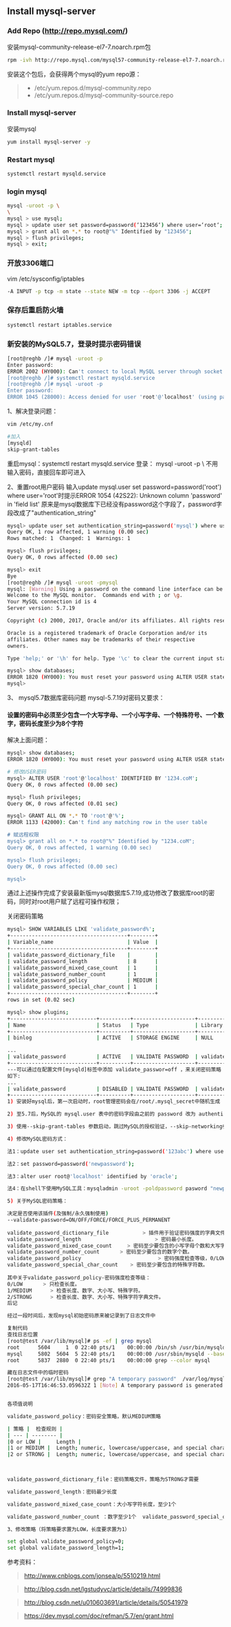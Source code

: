 ## Install mysql-server

### Add Repo (http://repo.mysql.com/)
安装mysql-community-release-el7-7.noarch.rpm包
```sh
rpm -ivh http://repo.mysql.com/mysql57-community-release-el7-7.noarch.rpm
```
安装这个包后，会获得两个mysql的yum repo源：
>* /etc/yum.repos.d/mysql-community.repo
>* /etc/yum.repos.d/mysql-community-source.repo

### Install mysql-server
安装mysql
```sh
yum install mysql-server -y
```

### Restart mysql
```sh
systemctl restart mysqld.service
```

### login mysql
```sh
mysql -uroot -p \
\
mysql > use mysql;
mysql > update user set password=password(‘123456‘) where user=‘root‘;
mysql > grant all on *.* to root@"%" Identified by "123456";
mysql > flush privileges;
mysql > exit;
```

### 开放3306端口

vim /etc/sysconfig/iptables
```sh
-A INPUT -p tcp -m state --state NEW -m tcp --dport 3306 -j ACCEPT
```

### 保存后重启防火墙
```sh
systemctl restart iptables.service
```
### 新安装的MySQL5.7，登录时提示密码错误
```sh
[root@reghb /]# mysql -uroot -p
Enter password: 
ERROR 2002 (HY000): Can't connect to local MySQL server through socket '/var/lib/mysql/mysql.sock' (2)
[root@reghb /]# systemctl restart mysqld.service 
[root@reghb /]# mysql -uroot -p
Enter password: 
ERROR 1045 (28000): Access denied for user 'root'@'localhost' (using password: NO)
```

1、解决登录问题：
```sh
vim /etc/my.cnf

#加入
[mysqld]
skip-grant-tables
```
重启mysql：systemctl restart mysqld.service 
登录： mysql -uroot -p \ 不用输入密码，直接回车即可进入

2、重置root用户密码
 输入update mysql.user  set password=password('root') where user='root'时提示ERROR 1054 (42S22): Unknown column 'password' in 'field list'
 原来是mysql数据库下已经没有password这个字段了，password字段改成了"authentication_string"
 ```sh
mysql> update user set authentication_string=password('mysql') where user='root';
Query OK, 1 row affected, 1 warning (0.00 sec)
Rows matched: 1  Changed: 1  Warnings: 1

mysql> flush privileges;
Query OK, 0 rows affected (0.00 sec)

mysql> exit
Bye
[root@reghb /]# mysql -uroot -pmysql
mysql: [Warning] Using a password on the command line interface can be insecure.
Welcome to the MySQL monitor.  Commands end with ; or \g.
Your MySQL connection id is 4
Server version: 5.7.19

Copyright (c) 2000, 2017, Oracle and/or its affiliates. All rights reserved.

Oracle is a registered trademark of Oracle Corporation and/or its
affiliates. Other names may be trademarks of their respective
owners.

Type 'help;' or '\h' for help. Type '\c' to clear the current input statement.

mysql> show databases;
ERROR 1820 (HY000): You must reset your password using ALTER USER statement before executing this statement.
mysql>
 
 ```
 3、 mysql5.7数据库密码问题 
 mysql-5.7.19对密码又要求：
 #### 设置的密码中必须至少包含一个大写字母、一个小写字母、一个特殊符号、一个数字，密码长度至少为8个字符
 解决上面问题：
 ```sh
 mysql> show databases;
ERROR 1820 (HY000): You must reset your password using ALTER USER statement before executing this statement.

# 修改USER密码
mysql> ALTER USER 'root'@'localhost' IDENTIFIED BY '1234.coM';
Query OK, 0 rows affected (0.00 sec)

mysql> flush privileges;
Query OK, 0 rows affected (0.01 sec)

mysql> GRANT ALL ON *.* TO 'root'@'%';
ERROR 1133 (42000): Can't find any matching row in the user table

# 赋远程权限
mysql> grant all on *.* to root@"%" Identified by "1234.coM";
Query OK, 0 rows affected, 1 warning (0.00 sec)

mysql> flush privileges;
Query OK, 0 rows affected (0.00 sec)

mysql>
 ```
通过上述操作完成了安装最新版mysql数据库5.7.19,成功修改了数据库root的密码，同时对root用户赋了远程可操作权限；
 
关闭密码策略
```sh
mysql> SHOW VARIABLES LIKE 'validate_password%';
+--------------------------------------+--------+
| Variable_name                        | Value  |
+--------------------------------------+--------+
| validate_password_dictionary_file    |        |
| validate_password_length             | 8      |
| validate_password_mixed_case_count   | 1      |
| validate_password_number_count       | 1      |
| validate_password_policy             | MEDIUM |
| validate_password_special_char_count | 1      |
+--------------------------------------+--------+
rows in set (0.02 sec) 

mysql> show plugins;
+----------------------------+----------+--------------------+----------------------+-------------+
| Name                       | Status   | Type               | Library              | License     |
+----------------------------+----------+--------------------+----------------------+-------------+
| binlog                     | ACTIVE   | STORAGE ENGINE     | NULL                 | PROPRIETARY |

...
| validate_password          | ACTIVE   | VALIDATE PASSWORD  | validate_password.so | PROPRIETARY |
+----------------------------+----------+--------------------+----------------------+-------------+
---可以通过在配置文件[mysqld]标签中添加 validate_passwor=off ，来关闭密码策略
如下:
...
| validate_password          | DISABLED | VALIDATE PASSWORD  | validate_password.so | PROPRIETARY |
+----------------------------+----------+--------------------+----------------------+-------------+
1) 安装好mysql后，第一次启动时，root管理密码会在/root/.mysql_secret中随机生成

2) 至5.7后，MySQL的 mysql.user 表中的密码字段由之前的 password 改为 authentication_string

3) 使用--skip-grant-tables 参数启动，跳过MySQL的授权验证，--skip-networking参数，跳过远程登录

4) 修改MySQL密码方式：

法1：update user set authentication_string=password('123abc') where user='root';

法2：set password=password('newpassword');

法3：alter user root@'localhost' identified by 'oracle';

法4：在shell下使用MySQL工具：mysqladmin -uroot -poldpassword pasword "newpassword"

5) 关于MySQL密码策略：

决定是否使用该插件(及强制/永久强制使用)
--validate-password=ON/OFF/FORCE/FORCE_PLUS_PERMANENT
 
validate_password_dictionary_file           > 插件用于验证密码强度的字典文件路径。
validate_password_length                        > 密码最小长度。
validate_password_mixed_case_count     > 密码至少要包含的小写字母个数和大写字母个数。
validate_password_number_count　　　　> 密码至少要包含的数字个数。
validate_password_policy                         > 密码强度检查等级，0/LOW、1/MEDIUM、2/STRONG。
validate_password_special_char_count    > 密码至少要包含的特殊字符数。
 
其中关于validate_password_policy-密码强度检查等级：
0/LOW　　　　> 只检查长度。
1/MEDIUM      > 检查长度、数字、大小写、特殊字符。
2/STRONG      > 检查长度、数字、大小写、特殊字符字典文件。
后记

经过一段时间后，发现mysql初始密码原来被记录到了日志文件中

复制代码
查找日志位置
[root@test /var/lib/mysql]# ps -ef | grep mysql
root      5604     1  0 22:40 pts/1    00:00:00 /bin/sh /usr/bin/mysqld_safe --datadir=/var/lib/mysql --socket=/var/lib/mysql/mysql.sock --pid-file=/var/run/mysqld/mysqld.pid --basedir=/usr --user=mysql
mysql     5802  5604  5 22:40 pts/1    00:00:00 /usr/sbin/mysqld --basedir=/usr --datadir=/var/lib/mysql --plugin-dir=/usr/lib64/mysql/plugin --user=mysql --log-error=/var/log/mysqld.log --pid-file=/var/run/mysqld/mysqld.pid --socket=/var/lib/mysql/mysql.sock
root      5837  2880  0 22:40 pts/1    00:00:00 grep --color mysql

藏在日志文件中的临时密码
[root@test /var/lib/mysql]# grep "A temporary password"  /var/log/mysqld.log 
2016-05-17T16:46:53.059632Z 1 [Note] A temporary password is generated for root@localhost: +wGVA#to(4tu


各项值说明

validate_password_policy：密码安全策略，默认MEDIUM策略

| 策略 | 	检查规则 |
| --- | -------- |
|0 or LOW | 	Length |
|1 or MEDIUM | 	Length; numeric, lowercase/uppercase, and special characters |
|2 or STRONG | 	Length; numeric, lowercase/uppercase, and special characters; dictionary file |

    

validate_password_dictionary_file：密码策略文件，策略为STRONG才需要

validate_password_length：密码最少长度 

validate_password_mixed_case_count：大小写字符长度，至少1个

validate_password_number_count ：数字至少1个  validate_password_special_char_count：特殊字符至少1个

3、修改策略（将策略要求置为LOW，长度要求置为1）

set global validate_password_policy=0;
set global validate_password_length=1;
```
 
 参考资料：
 > http://www.cnblogs.com/jonsea/p/5510219.html
 
 > http://blog.csdn.net/lgstudyvc/article/details/74999836
 
 > http://blog.csdn.net/u010603691/article/details/50541979
 
 > https://dev.mysql.com/doc/refman/5.7/en/grant.html
 
